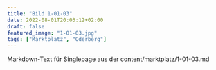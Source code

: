 ```yaml
---
title: "Bild 1-01-03"
date: 2022-08-01T20:03:12+02:00
draft: false
featured_image: "1-01-03.jpg"
tags: ["Marktplatz", "Oderberg"]
---
```



Markdown-Text für Singlepage aus der content/marktplatz/1-01-03.md